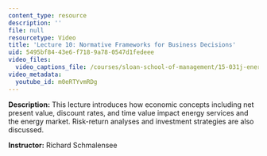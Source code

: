```yaml
---
content_type: resource
description: ''
file: null
resourcetype: Video
title: 'Lecture 10: Normative Frameworks for Business Decisions'
uid: 5495bf84-43e6-f718-9a78-0547d1fedeee
video_files:
  video_captions_file: /courses/sloan-school-of-management/15-031j-energy-decisions-markets-and-policies-spring-2012/video-lectures/lecture-10-normative-frameworks-for-business-decisions/m0eRTYvmRDg.vtt
video_metadata:
  youtube_id: m0eRTYvmRDg
---
```


**Description:** This lecture introduces how economic concepts including net present value, discount rates, and time value impact energy services and the energy market. Risk-return analyses and investment strategies are also discussed.

**Instructor:** Richard Schmalensee